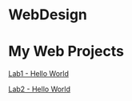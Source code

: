 # WebDesign

<h1>My Web Projects</h1>
<a href="Lab1/index.html">Lab1 - Hello World</a><br>

<a href="Lab2/index.html">Lab2 - Hello World</a>